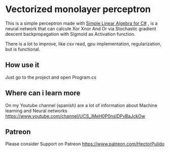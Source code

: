 # Vectorized monolayer perceptron

This is a simple perceptron made with [Simple Linear Algebra for C#](https://github.com/HectorPulido/Simple_Linear_Algebra) , is a neural network that can calcule Xor Xnor And Or via Stochastic gradient descent backpropagation with Sigmoid as Activation function.

There is a lot to improve, like csv read, gpu implementation, regularization, but is functional.
 
## How use it
Just go to the project and open Program.cs

## Where can i learn more
On my Youtube channel (spanish) are a lot of information about Machine learning and Neural networks
https://www.youtube.com/channel/UCS_iMeH0P0nsIDPvBaJckOw

## Patreon
Please consider Support on Patreon
https://www.patreon.com/HectorPulido

